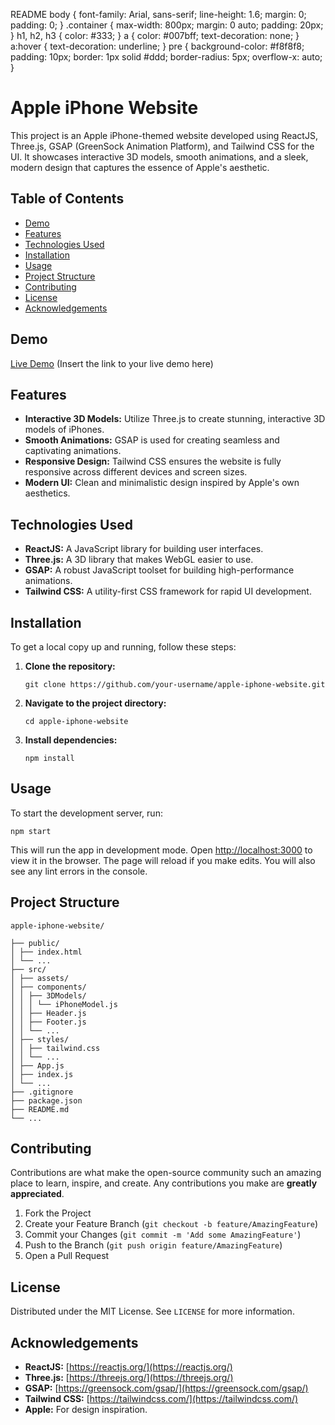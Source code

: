 README body { font-family: Arial, sans-serif; line-height: 1.6; margin: 0; padding: 0; } .container { max-width: 800px; margin: 0 auto; padding: 20px; } h1, h2, h3 { color: #333; } a { color: #007bff; text-decoration: none; } a:hover { text-decoration: underline; } pre { background-color: #f8f8f8; padding: 10px; border: 1px solid #ddd; border-radius: 5px; overflow-x: auto; }

# Apple iPhone Website

This project is an Apple iPhone-themed website developed using ReactJS, Three.js, GSAP (GreenSock Animation Platform), and Tailwind CSS for the UI. It showcases interactive 3D models, smooth animations, and a sleek, modern design that captures the essence of Apple's aesthetic.

## Table of Contents

- [Demo](#demo)
- [Features](#features)
- [Technologies Used](#technologies-used)
- [Installation](#installation)
- [Usage](#usage)
- [Project Structure](#project-structure)
- [Contributing](#contributing)
- [License](#license)
- [Acknowledgements](#acknowledgements)

## Demo

[Live Demo](#) (Insert the link to your live demo here)

## Features

- **Interactive 3D Models:** Utilize Three.js to create stunning, interactive 3D models of iPhones.
- **Smooth Animations:** GSAP is used for creating seamless and captivating animations.
- **Responsive Design:** Tailwind CSS ensures the website is fully responsive across different devices and screen sizes.
- **Modern UI:** Clean and minimalistic design inspired by Apple's own aesthetics.

## Technologies Used

- **ReactJS:** A JavaScript library for building user interfaces.
- **Three.js:** A 3D library that makes WebGL easier to use.
- **GSAP:** A robust JavaScript toolset for building high-performance animations.
- **Tailwind CSS:** A utility-first CSS framework for rapid UI development.

## Installation

To get a local copy up and running, follow these steps:

1.  **Clone the repository:**

        git clone https://github.com/your-username/apple-iphone-website.git

2.  **Navigate to the project directory:**

        cd apple-iphone-website

3.  **Install dependencies:**

        npm install

## Usage

To start the development server, run:

    npm start

This will run the app in development mode. Open [http://localhost:3000](http://localhost:3000) to view it in the browser. The page will reload if you make edits. You will also see any lint errors in the console.

## Project Structure

    apple-iphone-website/

    ├── public/
    │ ├── index.html
    │ └── ...
    ├── src/
    │ ├── assets/
    │ ├── components/
    │ │ ├── 3DModels/
    │ │ │ └── iPhoneModel.js
    │ │ ├── Header.js
    │ │ ├── Footer.js
    │ │ └── ...
    │ ├── styles/
    │ │ ├── tailwind.css
    │ │ └── ...
    │ ├── App.js
    │ ├── index.js
    │ └── ...
    ├── .gitignore
    ├── package.json
    ├── README.md
    └── ...

## Contributing

Contributions are what make the open-source community such an amazing place to learn, inspire, and create. Any contributions you make are **greatly appreciated**.

1.  Fork the Project
2.  Create your Feature Branch (`git checkout -b feature/AmazingFeature`)
3.  Commit your Changes (`git commit -m 'Add some AmazingFeature'`)
4.  Push to the Branch (`git push origin feature/AmazingFeature`)
5.  Open a Pull Request

## License

Distributed under the MIT License. See `LICENSE` for more information.

## Acknowledgements

- **ReactJS:** [https://reactjs.org/](https://reactjs.org/)
- **Three.js:** [https://threejs.org/](https://threejs.org/)
- **GSAP:** [https://greensock.com/gsap/](https://greensock.com/gsap/)
- **Tailwind CSS:** [https://tailwindcss.com/](https://tailwindcss.com/)
- **Apple:** For design inspiration.
